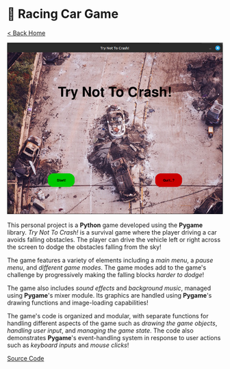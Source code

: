 # 🚙 Racing Car Game

[< Back Home](/)

![Racing Car Game Main Menu](/images/carpygame.png)

This personal project is a **Python** game developed using the **Pygame** library. _Try Not To Crash!_ is a survival game where the player driving a car avoids falling obstacles. The player can drive the vehicle left or right across the screen to dodge the obstacles falling from the sky!

The game features a variety of elements including a _main menu_, a _pause menu_, and _different game modes_. The game modes add to the game's challenge by progressively making the falling blocks _harder to dodge_!

The game also includes _sound effects_ and _background music_, managed using **Pygame**'s mixer module. Its graphics are handled using **Pygame**'s drawing functions and image-loading capabilities!

The game's code is organized and modular, with separate functions for handling different aspects of the game such as _drawing the game objects_, _handling user input_, and _managing the game state_. The code also demonstrates **Pygame**'s event-handling system in response to user actions such as _keyboard inputs_ and _mouse clicks_!

[Source Code](https://github.com/theantigone/Car-Pygame)
